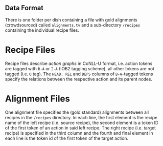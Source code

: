 ## Data Format

There is one folder per dish containing a file with gold alignments (crowdsourced) called ```alignments.tv``` and a sub-directory ```/recipes``` containing the individual recipe files.

# Recipe Files
Recipe files describe *action graphs* in CoNLL-U format, i.e. action tokens are tagged with ```B-A``` or ```I-A``` (IOB2 tagging scheme), all other tokens are not tagged (i.e. ```O``` tag). The ```HEAD, REL``` and ```DEPS``` columns of ```B-A```-tagged tokens specify the relations between the respective action and its parent nodes. <!-- The alignment model does take the DEPS column into account, doesn't it? I.e. it is able to read in multiple parent nodes for one action? -->

# Alignment Files
One alignment file specifies the (gold standard) alignments between all recipes in the ```/recipes``` directory. In each line, the first element is the recipe name of the left recipe (i.e. source recipe), the second element is a token ID of the first token of an action in said left recipe. The right recipe (i.e. target recipe) is specified in the third column and the fourth and final element in each line is the token id of the first token of the target action.
